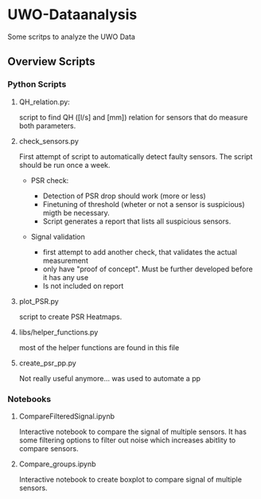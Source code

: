 # UWO-Dataanalysis

Some scritps to analyze the UWO Data

## Overview Scripts

### Python Scripts

1. QH_relation.py:

    script to find QH ([l/s] and [mm]) relation for sensors that do measure both parameters. 
    
2. check_sensors.py
    
    First attempt of script to automatically detect faulty sensors. The script should be run once a week. 
        
    - PSR check: 
        - Detection of PSR drop should work (more or less)
        - Finetuning of threshold (wheter or not a sensor is suspicious) migth be necessary.
        - Script generates a report that lists all suspicious sensors.
            
    - Signal validation
         - first attempt to add another check, that validates the actual measurement
         - only have "proof of concept". Must be further developed before it has any use
         - Is not included on report
 
 3.  plot_PSR.py
  
     script to create PSR Heatmaps.
     
 4.  libs/helper_functions.py
 
     most of the helper functions are found in this file
    
 5. create_psr_pp.py
  
     Not really useful anymore... was used to automate a pp 
     
 ### Notebooks
 
 1. CompareFilteredSignal.ipynb
    
    Interactive notebook to compare the signal of multiple sensors. It has some filtering options to filter out noise which increases abitlity to compare sensors.
 
 2. Compare_groups.ipynb
 
    Interactive notebook to create boxplot to compare signal of multiple sensors.
    
  

  
  
